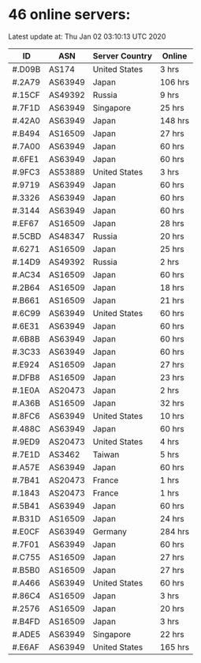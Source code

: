 # 46 online servers:

Latest update at: Thu Jan 02 03:10:13 UTC 2020

| ID | ASN | Server Country | Online |
| -- | --- | -------------- | ------ |
| #.D09B | AS174 | United States | 3 hrs |
| #.2A79 | AS63949 | Japan | 106 hrs |
| #.15CF | AS49392 | Russia | 9 hrs |
| #.7F1D | AS63949 | Singapore | 25 hrs |
| #.42A0 | AS63949 | Japan | 148 hrs |
| #.B494 | AS16509 | Japan | 27 hrs |
| #.7A00 | AS63949 | Japan | 60 hrs |
| #.6FE1 | AS63949 | Japan | 60 hrs |
| #.9FC3 | AS53889 | United States | 3 hrs |
| #.9719 | AS63949 | Japan | 60 hrs |
| #.3326 | AS63949 | Japan | 60 hrs |
| #.3144 | AS63949 | Japan | 60 hrs |
| #.EF67 | AS16509 | Japan | 28 hrs |
| #.5CBD | AS48347 | Russia | 20 hrs |
| #.6271 | AS16509 | Japan | 25 hrs |
| #.14D9 | AS49392 | Russia | 2 hrs |
| #.AC34 | AS16509 | Japan | 60 hrs |
| #.2B64 | AS16509 | Japan | 18 hrs |
| #.B661 | AS16509 | Japan | 21 hrs |
| #.6C99 | AS63949 | United States | 60 hrs |
| #.6E31 | AS63949 | Japan | 60 hrs |
| #.6B8B | AS63949 | Japan | 60 hrs |
| #.3C33 | AS63949 | Japan | 60 hrs |
| #.E924 | AS16509 | Japan | 27 hrs |
| #.DFB8 | AS16509 | Japan | 23 hrs |
| #.1E0A | AS20473 | Japan | 2 hrs |
| #.A36B | AS16509 | Japan | 32 hrs |
| #.8FC6 | AS63949 | United States | 10 hrs |
| #.488C | AS63949 | Japan | 60 hrs |
| #.9ED9 | AS20473 | United States | 4 hrs |
| #.7E1D | AS3462 | Taiwan | 5 hrs |
| #.A57E | AS63949 | Japan | 60 hrs |
| #.7B41 | AS20473 | France | 1 hrs |
| #.1843 | AS20473 | France | 1 hrs |
| #.5B41 | AS63949 | Japan | 60 hrs |
| #.B31D | AS16509 | Japan | 24 hrs |
| #.E0CF | AS63949 | Germany | 284 hrs |
| #.7F01 | AS63949 | Japan | 60 hrs |
| #.C755 | AS16509 | Japan | 27 hrs |
| #.B5B0 | AS16509 | Japan | 27 hrs |
| #.A466 | AS63949 | United States | 60 hrs |
| #.86C4 | AS16509 | Japan | 3 hrs |
| #.2576 | AS16509 | Japan | 20 hrs |
| #.B4FD | AS16509 | Japan | 3 hrs |
| #.ADE5 | AS63949 | Singapore | 22 hrs |
| #.E6AF | AS63949 | United States | 165 hrs |

